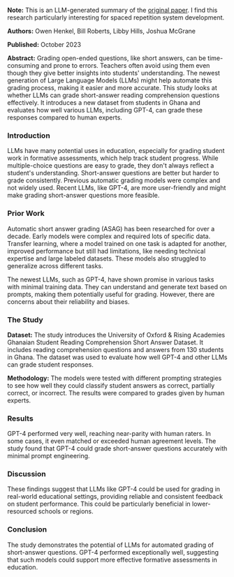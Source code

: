 **Note:** This is an LLM-generated summary of the  [original paper](https://arxiv.org/pdf/2310.18373). I find this research particularly interesting for spaced repetition system development.

**Authors:** Owen Henkel, Bill Roberts, Libby Hills, Joshua McGrane

**Published:** October 2023

**Abstract:**
Grading open-ended questions, like short answers, can be time-consuming and prone to errors. Teachers often avoid using them even though they give better insights into students' understanding. The newest generation of Large Language Models (LLMs) might help automate this grading process, making it easier and more accurate. This study looks at whether LLMs can grade short-answer reading comprehension questions effectively. It introduces a new dataset from students in Ghana and evaluates how well various LLMs, including GPT-4, can grade these responses compared to human experts.

### Introduction

LLMs have many potential uses in education, especially for grading student work in formative assessments, which help track student progress. While multiple-choice questions are easy to grade, they don't always reflect a student's understanding. Short-answer questions are better but harder to grade consistently. Previous automatic grading models were complex and not widely used. Recent LLMs, like GPT-4, are more user-friendly and might make grading short-answer questions more feasible.

### Prior Work

Automatic short answer grading (ASAG) has been researched for over a decade. Early models were complex and required lots of specific data. Transfer learning, where a model trained on one task is adapted for another, improved performance but still had limitations, like needing technical expertise and large labeled datasets. These models also struggled to generalize across different tasks.

The newest LLMs, such as GPT-4, have shown promise in various tasks with minimal training data. They can understand and generate text based on prompts, making them potentially useful for grading. However, there are concerns about their reliability and biases.

### The Study

**Dataset:** The study introduces the University of Oxford & Rising Academies Ghanaian Student Reading Comprehension Short Answer Dataset. It includes reading comprehension questions and answers from 130 students in Ghana. The dataset was used to evaluate how well GPT-4 and other LLMs can grade student responses.

**Methodology:** The models were tested with different prompting strategies to see how well they could classify student answers as correct, partially correct, or incorrect. The results were compared to grades given by human experts.

### Results

GPT-4 performed very well, reaching near-parity with human raters. In some cases, it even matched or exceeded human agreement levels. The study found that GPT-4 could grade short-answer questions accurately with minimal prompt engineering.

### Discussion

These findings suggest that LLMs like GPT-4 could be used for grading in real-world educational settings, providing reliable and consistent feedback on student performance. This could be particularly beneficial in lower-resourced schools or regions.

### Conclusion

The study demonstrates the potential of LLMs for automated grading of short-answer questions. GPT-4 performed exceptionally well, suggesting that such models could support more effective formative assessments in education.
